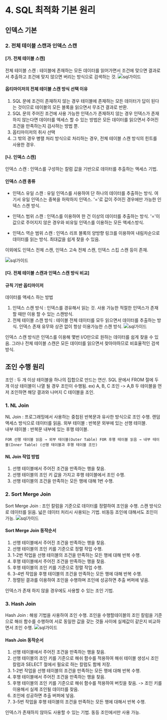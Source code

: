 # 4. SQL 최적화 기본 원리
## 인덱스 기본 
### 2. 전체 테이블 스캔과 인덱스 스캔
#### [가. 전체 테이블 스캔]
전체 테이블 스캔 : 테이블에 존재하는 모든 데이터를 읽어가면서 조건에 맞으면 결과로서 추출하고 조건에 맞지 않으면 버리는 방식으로 검색하는 것.
![sql가이드](http://www.dbguide.net/publishing/img/knowledge/SQL_247.jpg)
#### 옵티마이저의 전체 테이블 스캔 방식 선택 이유
1. SQL 문에 조건이 존재하지 않는 경우
테이블에 존재하는 모든 데이터가 답이 된다는 것이므로 테이블의 모든 블록을 읽으면서 무조건 결과로 반환.
2. SQL 문의 주어진 조건에 사용 가능한 인덱스가 존재하지 않는 경우
인덱스가 존재하지 않는다면 데이터를 엑세스 할 수 있는 방법은 모든 데이터를 읽으면서 주어진 조건을 만족하는지 검사하는 방법 뿐.
3. 옵티마이저의 취사 선택
4. 그 밖의 경우
병렬 처리 방식으로 처리하는 경우, 전체 테이블 스캔 방식의 힌트를 사용한 경우.
#### [나. 인덱스 스캔]
인덱스 스캔 : 인덱스를 구성하는 칼럼 값을 기반으로 데이터를 추출하는 액세스 기법. 
#### 인덱스 스캔 종류
- 인덱스 유일 스캔 : 유일 인덱스를 사용하여 단 하나의 데이터를 추출하는 방식. 여기서 유일 인덱스는 중복을 허락하지 인덱스. '='로 값이 주어진 경우에만 가능한 인덱스 스캔 방식.  

- 인덱스 범위 스캔 : 인덱스를 이용하여 한 건 이상의 데이터를 추출하는 방식. '='이 값으로 주어지지 않은 경우와 비유일 인덱스를 이용하는 모든 액세스방식.  

- 인덱스 역순 범위 스캔 : 인덱스 리프 블록의 양방향 링크를 이용하여 내림차순으로 데이터를 읽는 방식. 최대값을 쉽게 찾을 수 있음.

이외에도 인덱스 전체 스캔, 인덱스 고속 전체 스캔, 인덱스 스킵 스캔 등이 존재.


![sql가이드](http://www.dbguide.net/publishing/img/knowledge/SQL_248.jpg)
#### [다. 전체 테이블 스캔과 인덱스 스캔 방식 비교]
#### 규칙 기반 옵티마이저
데이터를 액세스 하는 방법
1. 인덱스 스캔 방식 : 인덱스를 경유해서 읽는 것. 사용 가능한 적절한 인덱스가 존재할 때만 이용 할 수 있는 스캔방식.
2. 전체 테이블 스캔 방식 : 테이블 전체 데이터를 모두 읽으면서 데이터를 추출하는 방식. 인덱스 존재 유무와 상관 없이 항상 이용가능한 스캔 방식.
![sql가이드](http://www.dbguide.net/publishing/img/knowledge/SQL_249.jpg)

인덱스 스캔 방식은 인덱스를 이용해 몇번 I/O만으로 원하는 데이터를 쉽게 찾을 수 있음. 그러나 전체 테이블 스캔은 모든 데이터를 읽으면서 찾아야하므로 비효율적인 검색 방식.
## 조인 수행 원리
조인 : 두 개 이상 테이블을 하나의 집합으로 만드는 연산.
SQL 문에서 FROM 절에 두 개 이상 테이블이 나열 될 경우 조인이 수행됨. 
ex) A, B, C 조인 -> A,B 두 테이블을 먼저 조인하면 해당 결과와 나머지 C 테이블을 조인. 
### 1. NL Join
NL Join : 프로그래밍에서 사용하는 중첩된 반복문과 유사한 방식으로 조인 수행.   랜덤 액세스 방식으로 데이터를 읽음.
외부 테이블 : 반복문 외부에 있는 선행 테이블.  
내부 테이블 : 반복문 내부에 있는 후행 테이블.
```
FOR 선행 테이블 읽음 → 외부 테이블(Outer Table) FOR 후행 테이블 읽음 → 내부 테이블(Inner Table) (선행 테이블과 후행 테이블 조인)
```
#### NL Join 작업 방법
1. 선행 테이블에서 주어진 조건을 만족하는 행을 찾음.
2. 선행 테이블의 조인 키 값을 가지고 후행 테이블에서 조인 수행.
3. 선행 테이블의 조건을 만족하는 모든 행에 대해 1번 수행.

### 2. Sort Merge Join
Sort Merge Join : 조인 칼럼을 기준으로 데이터를 정렬하여 조인을 수행. 스캔 방식으로 데이터를 읽음. 넓은 데이터 처리시 사용되는 기법. 비동등 조인에 대해서도 조인이 가능.
![sql가이드](http://www.dbguide.net/publishing/img/knowledge/SQL_251.jpg)
#### Sort Merge Join 동작순서
1. 선행 테이블에서 주어진 조건을 만족하는 행을 찾음.
2. 선행 테이블의 조인 키를 기준으로 정렬 작업 수행.
3. 1-2번 작업을 선행 테이블의 조건을 만족하는 모든 행에 대해 반복 수행.
4. 후행 테이블에서 주어진 조건을 만족하는 행을 찾음.
5. 후행 테이블의 조인 키를 기준으로 정렬 작업 수행.
6. 3-4번 작업을 후행 테이블의 조건을 만족하는 모든 행에 대해 반복 수행.
7. 정렬된 결과를 이용하여 조인을 수행하며 조인에 성공하면 추출 버퍼에 넣음.

인덱스가 존재 하지 않을 경우에도 사용할 수 있는 조인 기법. 

### 3. Hash Join
Hash Join : 해슁 기법을 사용하여 조인 수행. 조인을 수행할테이블의 조인 칼럼을 기준으로 해쉬 함수를 수행하여 서로 동일한 값을 갖는 것들 사이에 실제값이 같은지 비교하면서 조인 수행.
![sql가이드](http://www.dbguide.net/publishing/img/knowledge/SQL_252.jpg)
#### Hash Join 동작순서
1. 선행 테이블에서 주어진 조건을 만족하는 행을 찾음.
2. 선행 테이블의 조인 키를 기준으로 해쉬 함수를 적용하여 해쉬 테이블 생성시 조인 칼럼과 SELECT 절에서 필요로 하는 칼럼도 함께 저장.
3. 1-2번 작업을 선행 테이블의 조건을 만족하는 모든 행에 대해 반복 수행.
4. 후행 테이블에서 주어진 조건을 만족하는 행을 찾음.
5. 후행 테이블의 조인 키를 기준으로 해쉬 함수를 적용하여 버킷을 찾음. -> 조인 키를 이용해서 실제 조인될 데이터를 찾음.
6. 조인에 성공하면 추출 버퍼에 넣음.
7. 3-5번 작업을 후행 테이블의 조건을 만족하는 모든 행에 대해서 반복 수행. 

인덱스가 존재하지 않아도 사용할 수 있는 기법. 동등 조인에서만 사용 가능. 
